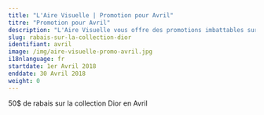```yaml
---
title: "L'Aire Visuelle | Promotion pour Avril"
titre: "Promotion pour Avril"
description: "L'Aire Visuelle vous offre des promotions imbattables sur tous produits de la vue."
slug: rabais-sur-la-collection-dior
identifiant: avril
image: /img/aire-visuelle-promo-avril.jpg
i18nlanguage: fr
startdate: 1er Avril 2018
enddate: 30 Avril 2018
weight: 0
---
```


50$ de rabais sur la collection Dior en Avril
